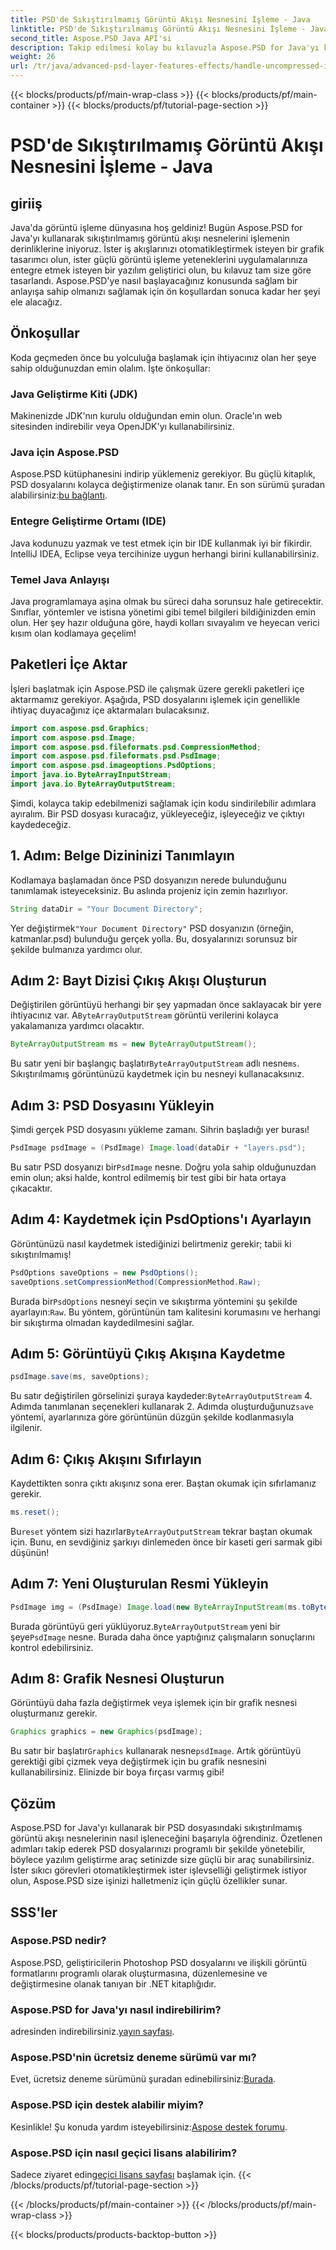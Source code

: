```yaml
---
title: PSD'de Sıkıştırılmamış Görüntü Akışı Nesnesini İşleme - Java
linktitle: PSD'de Sıkıştırılmamış Görüntü Akışı Nesnesini İşleme - Java
second_title: Aspose.PSD Java API'si
description: Takip edilmesi kolay bu kılavuzla Aspose.PSD for Java'yı kullanarak PSD'deki sıkıştırılmamış görüntü akışlarını yönetme konusunda uzmanlaşın. Geliştiriciler ve tasarımcılar için mükemmeldir.
weight: 26
url: /tr/java/advanced-psd-layer-features-effects/handle-uncompressed-image-stream-object-psd/
---
```


{{< blocks/products/pf/main-wrap-class >}}
{{< blocks/products/pf/main-container >}}
{{< blocks/products/pf/tutorial-page-section >}}

# PSD'de Sıkıştırılmamış Görüntü Akışı Nesnesini İşleme - Java

## giriiş
Java'da görüntü işleme dünyasına hoş geldiniz! Bugün Aspose.PSD for Java'yı kullanarak sıkıştırılmamış görüntü akışı nesnelerini işlemenin derinliklerine iniyoruz. İster iş akışlarınızı otomatikleştirmek isteyen bir grafik tasarımcı olun, ister güçlü görüntü işleme yeteneklerini uygulamalarınıza entegre etmek isteyen bir yazılım geliştirici olun, bu kılavuz tam size göre tasarlandı. Aspose.PSD'ye nasıl başlayacağınız konusunda sağlam bir anlayışa sahip olmanızı sağlamak için ön koşullardan sonuca kadar her şeyi ele alacağız.
## Önkoşullar
Koda geçmeden önce bu yolculuğa başlamak için ihtiyacınız olan her şeye sahip olduğunuzdan emin olalım. İşte önkoşullar:
### Java Geliştirme Kiti (JDK)
Makinenizde JDK'nın kurulu olduğundan emin olun. Oracle'ın web sitesinden indirebilir veya OpenJDK'yı kullanabilirsiniz.
### Java için Aspose.PSD
 Aspose.PSD kütüphanesini indirip yüklemeniz gerekiyor. Bu güçlü kitaplık, PSD dosyalarını kolayca değiştirmenize olanak tanır. En son sürümü şuradan alabilirsiniz:[bu bağlantı](https://releases.aspose.com/psd/java/).
### Entegre Geliştirme Ortamı (IDE)
Java kodunuzu yazmak ve test etmek için bir IDE kullanmak iyi bir fikirdir. IntelliJ IDEA, Eclipse veya tercihinize uygun herhangi birini kullanabilirsiniz.
### Temel Java Anlayışı
Java programlamaya aşina olmak bu süreci daha sorunsuz hale getirecektir. Sınıflar, yöntemler ve istisna yönetimi gibi temel bilgileri bildiğinizden emin olun.
Her şey hazır olduğuna göre, haydi kolları sıvayalım ve heyecan verici kısım olan kodlamaya geçelim!
## Paketleri İçe Aktar
İşleri başlatmak için Aspose.PSD ile çalışmak üzere gerekli paketleri içe aktarmamız gerekiyor. Aşağıda, PSD dosyalarını işlemek için genellikle ihtiyaç duyacağınız içe aktarmaları bulacaksınız.
```java
import com.aspose.psd.Graphics;
import com.aspose.psd.Image;
import com.aspose.psd.fileformats.psd.CompressionMethod;
import com.aspose.psd.fileformats.psd.PsdImage;
import com.aspose.psd.imageoptions.PsdOptions;
import java.io.ByteArrayInputStream;
import java.io.ByteArrayOutputStream;
```
Şimdi, kolayca takip edebilmenizi sağlamak için kodu sindirilebilir adımlara ayıralım. Bir PSD dosyası kuracağız, yükleyeceğiz, işleyeceğiz ve çıktıyı kaydedeceğiz. 
## 1. Adım: Belge Dizininizi Tanımlayın
Kodlamaya başlamadan önce PSD dosyanızın nerede bulunduğunu tanımlamak isteyeceksiniz. Bu aslında projeniz için zemin hazırlıyor. 
```java
String dataDir = "Your Document Directory";
```
 Yer değiştirmek`"Your Document Directory"` PSD dosyanızın (örneğin, katmanlar.psd) bulunduğu gerçek yolla. Bu, dosyalarınızı sorunsuz bir şekilde bulmanıza yardımcı olur.
## Adım 2: Bayt Dizisi Çıkış Akışı Oluşturun
 Değiştirilen görüntüyü herhangi bir şey yapmadan önce saklayacak bir yere ihtiyacınız var. A`ByteArrayOutputStream` görüntü verilerini kolayca yakalamanıza yardımcı olacaktır.
```java
ByteArrayOutputStream ms = new ByteArrayOutputStream();
```
 Bu satır yeni bir başlangıç başlatır`ByteArrayOutputStream` adlı nesne`ms`. Sıkıştırılmamış görüntünüzü kaydetmek için bu nesneyi kullanacaksınız.
## Adım 3: PSD Dosyasını Yükleyin
Şimdi gerçek PSD dosyasını yükleme zamanı. Sihrin başladığı yer burası!
```java
PsdImage psdImage = (PsdImage) Image.load(dataDir + "layers.psd");
```
Bu satır PSD dosyanızı bir`PsdImage` nesne. Doğru yola sahip olduğunuzdan emin olun; aksi halde, kontrol edilmemiş bir test gibi bir hata ortaya çıkacaktır.
## Adım 4: Kaydetmek için PsdOptions'ı Ayarlayın
Görüntünüzü nasıl kaydetmek istediğinizi belirtmeniz gerekir; tabii ki sıkıştırılmamış!
```java
PsdOptions saveOptions = new PsdOptions();
saveOptions.setCompressionMethod(CompressionMethod.Raw);
```
 Burada bir`PsdOptions` nesneyi seçin ve sıkıştırma yöntemini şu şekilde ayarlayın:`Raw`. Bu yöntem, görüntünün tam kalitesini korumasını ve herhangi bir sıkıştırma olmadan kaydedilmesini sağlar.
## Adım 5: Görüntüyü Çıkış Akışına Kaydetme
```java
psdImage.save(ms, saveOptions);
```
 Bu satır değiştirilen görselinizi şuraya kaydeder:`ByteArrayOutputStream` 4. Adımda tanımlanan seçenekleri kullanarak 2. Adımda oluşturduğunuz`save` yöntemi, ayarlarınıza göre görüntünün düzgün şekilde kodlanmasıyla ilgilenir.
## Adım 6: Çıkış Akışını Sıfırlayın
Kaydettikten sonra çıktı akışınız sona erer. Baştan okumak için sıfırlamanız gerekir.
```java
ms.reset();
```
 Bu`reset` yöntem sizi hazırlar`ByteArrayOutputStream` tekrar baştan okumak için. Bunu, en sevdiğiniz şarkıyı dinlemeden önce bir kaseti geri sarmak gibi düşünün!
## Adım 7: Yeni Oluşturulan Resmi Yükleyin
```java
PsdImage img = (PsdImage) Image.load(new ByteArrayInputStream(ms.toByteArray()));
```
 Burada görüntüyü geri yüklüyoruz.`ByteArrayOutputStream` yeni bir şeye`PsdImage` nesne. Burada daha önce yaptığınız çalışmaların sonuçlarını kontrol edebilirsiniz.
## Adım 8: Grafik Nesnesi Oluşturun
Görüntüyü daha fazla değiştirmek veya işlemek için bir grafik nesnesi oluşturmanız gerekir.
```java
Graphics graphics = new Graphics(psdImage);
```
 Bu satır bir başlatır`Graphics` kullanarak nesne`psdImage`. Artık görüntüyü gerektiği gibi çizmek veya değiştirmek için bu grafik nesnesini kullanabilirsiniz. Elinizde bir boya fırçası varmış gibi!
## Çözüm 
Aspose.PSD for Java'yı kullanarak bir PSD dosyasındaki sıkıştırılmamış görüntü akışı nesnelerinin nasıl işleneceğini başarıyla öğrendiniz. Özetlenen adımları takip ederek PSD dosyalarınızı programlı bir şekilde yönetebilir, böylece yazılım geliştirme araç setinizde size güçlü bir araç sunabilirsiniz. İster sıkıcı görevleri otomatikleştirmek ister işlevselliği geliştirmek istiyor olun, Aspose.PSD size işinizi halletmeniz için güçlü özellikler sunar.
## SSS'ler
### Aspose.PSD nedir?
Aspose.PSD, geliştiricilerin Photoshop PSD dosyalarını ve ilişkili görüntü formatlarını programlı olarak oluşturmasına, düzenlemesine ve değiştirmesine olanak tanıyan bir .NET kitaplığıdır.
### Aspose.PSD for Java'yı nasıl indirebilirim?
 adresinden indirebilirsiniz.[yayın sayfası](https://releases.aspose.com/psd/java/).
### Aspose.PSD'nin ücretsiz deneme sürümü var mı?
 Evet, ücretsiz deneme sürümünü şuradan edinebilirsiniz:[Burada](https://releases.aspose.com/).
### Aspose.PSD için destek alabilir miyim?
 Kesinlikle! Şu konuda yardım isteyebilirsiniz:[Aspose destek forumu](https://forum.aspose.com/c/psd/34).
### Aspose.PSD için nasıl geçici lisans alabilirim?
 Sadece ziyaret edin[geçici lisans sayfası](https://purchase.aspose.com/temporary-license/) başlamak için.
{{< /blocks/products/pf/tutorial-page-section >}}

{{< /blocks/products/pf/main-container >}}
{{< /blocks/products/pf/main-wrap-class >}}

{{< blocks/products/products-backtop-button >}}
